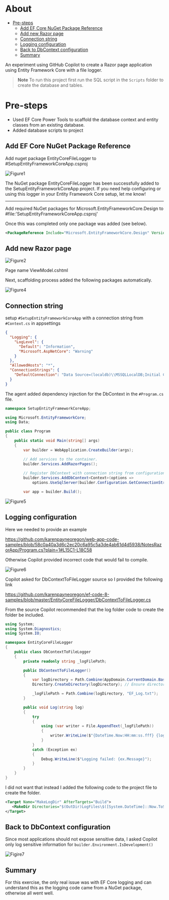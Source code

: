 # About
<!--TOC-->
- [Pre-steps](#pre-steps)
  - [Add EF Core NuGet Package Reference](#add-ef-core-nuget-package-reference)
  - [Add new Razor page](#add-new-razor-page)
  - [Connection string](#connection-string)
  - [Logging configuration](#logging-configuration)
  - [Back to DbContext configuration](#back-to-dbcontext-configuration)
  - [Summary](#summary)
<!--/TOC-->
An experiment using GitHub Copilot to create a Razor page application using Entity Framework Core with a file logger.

> **Note**
> To run this project first run the SQL script in the `Scripts` folder to create the database and tables. 

# Pre-steps

- Used EF Core Power Tools to scaffold the database context and entity classes from an existing database.
- Added database scripts to project


## Add EF Core NuGet Package Reference

Add nuget package EntityCoreFileLogger to #SetupEntityFrameworkCoreApp.csproj



![Figure1](assets/figure1.png)

The NuGet package EntityCoreFileLogger has been successfully added to the SetupEntityFrameworkCoreApp project. If you need help configuring or using this logger in your Entity Framework Core setup, let me know!

---

Add required NuGet packages for Microsoft.EntityFrameworkCore.Design to #file:'SetupEntityFrameworkCoreApp.csproj' 

Once this was completed only one package was added (see below).

```xml
<PackageReference Include="Microsoft.EntityFrameworkCore.Design" Version="9.0.3" />
```

## Add new Razor page


![Figure2](assets/figure2.png)

Page name ViewModel.cshtml

Next, scaffolding process added the following packages automatically.

![Figure4](assets/figure4.png)

## Connection string

setup `#SetupEntityFrameworkCoreApp`  with a connection string from `#Context.cs`   in appsettings

```json
{
  "Logging": {
    "LogLevel": {
      "Default": "Information",
      "Microsoft.AspNetCore": "Warning"
    }
  },
  "AllowedHosts": "*",
  "ConnectionStrings": {
    "DefaultConnection": "Data Source=(localdb)\\MSSQLLocalDB;Initial Catalog=NorthWind2024;Integrated Security=True;Encrypt=False"
  }
}
```

The agent added dependency injection for the DbContext in the `#Program.cs` file.

```csharp
namespace SetupEntityFrameworkCoreApp;

using Microsoft.EntityFrameworkCore;
using Data;

public class Program
{
    public static void Main(string[] args)
    {
        var builder = WebApplication.CreateBuilder(args);

        // Add services to the container.
        builder.Services.AddRazorPages();
        
        // Register DbContext with connection string from configuration
        builder.Services.AddDbContext<Context>(options =>
            options.UseSqlServer(builder.Configuration.GetConnectionString("DefaultConnection")));

        var app = builder.Build();

```

![Figure5](assets/figure5.png)

## Logging configuration

Here we needed to provide an example

https://github.com/karenpayneoregon/web-app-code-samples/blob/58c0a40a3d6c2ec20c6a95c5a3de4ab61d4d5938/NotesRazorApp/Program.cs?plain=1#L15C1-L18C58

Otherwise Copilot provided incorrect code that would fail to compile.

![Figure6](assets/figure6.png)

Copilot asked for DbContextToFileLogger source so I provided the following link

https://github.com/karenpayneoregon/ef-code-8-samples/blob/master/EntityCoreFileLogger/DbContextToFileLogger.cs

From the source Copilot recommended that the log folder code to create the folder be included.

```csharp
using System;
using System.Diagnostics;
using System.IO;

namespace EntityCoreFileLogger
{
    public class DbContextToFileLogger
    {
        private readonly string _logFilePath;

        public DbContextToFileLogger()
        {
            var logDirectory = Path.Combine(AppDomain.CurrentDomain.BaseDirectory, "LogFiles", DateTime.Now.ToString("yyyy-MM-dd"));
            Directory.CreateDirectory(logDirectory); // Ensure directory exists

            _logFilePath = Path.Combine(logDirectory, "EF_Log.txt");
        }

        public void Log(string log)
        {
            try
            {
                using (var writer = File.AppendText(_logFilePath))
                {
                    writer.WriteLine($"{DateTime.Now:HH:mm:ss.fff} {log}");
                }
            }
            catch (Exception ex)
            {
                Debug.WriteLine($"Logging failed: {ex.Message}");
            }
        }
    }
}
```

I did not want that instead I added the following code to the project file to create the folder.

```xml
<Target Name="MakeLogDir" AfterTargets="Build">
   <MakeDir Directories="$(OutDir)LogFiles\$([System.DateTime]::Now.ToString(yyyy-MM-dd))" Condition="'$(Configuration)' == 'Debug'" />
</Target> 
```

## Back to DbContext configuration

Since most applications should not expose sensitive data, I asked Copilot only log sensitive information for `builder.Environment.IsDevelopment()`

![Figire7](assets/figire7.png)

## Summary

For this exercise, the only real issue was with EF Core logging and can understand this as the logging code came from a NuGet package, otherwise all went well.